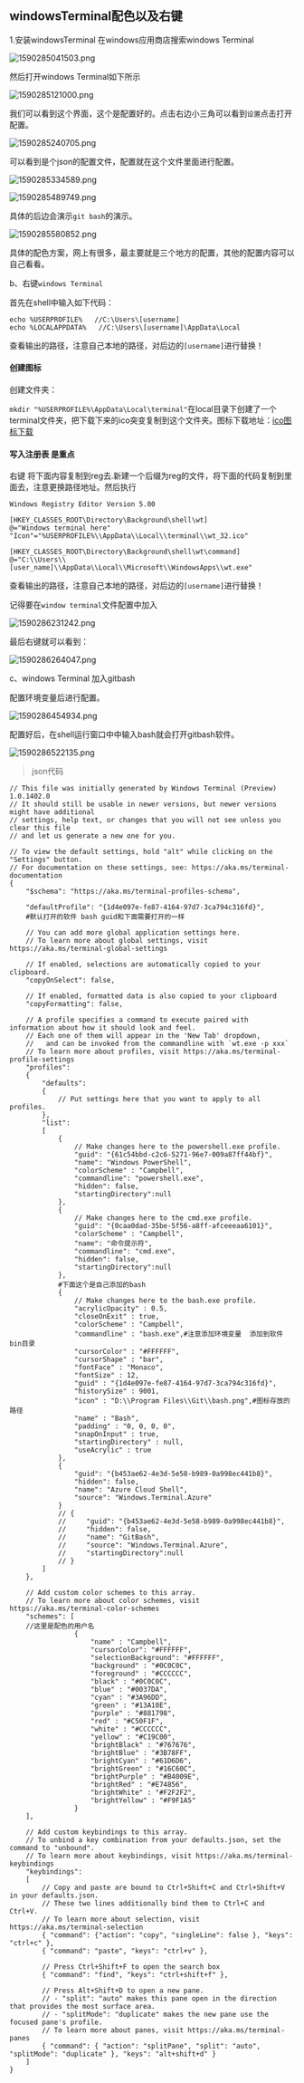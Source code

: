 ## windowsTerminal配色以及右键
1.安装windowsTerminal
在windows应用商店搜索windows Terminal

![1590285041503.png](images\1590285041503.png)

然后打开windows Terminal如下所示


![1590285121000.png](images\1590285121000.png)

我们可以看到这个界面，这个是配置好的。点击右边小三角可以看到`设置`点击打开配置。

![1590285240705.png](images\1590285240705.png)

可以看到是个json的配置文件，配置就在这个文件里面进行配置。

![1590285334589.png](images\1590285334589.png)


![1590285489749.png](images\1590285489749.png)

具体的后边会演示`git bash`的演示。


![1590285580852.png](images\1590285580852.png)

具体的配色方案，网上有很多，最主要就是三个地方的配置，其他的配置内容可以自己看看。 

b、右键`windows Terminal`

首先在shell中输入如下代码：

```shell
echo %USERPROFILE%   //C:\Users\[username]
echo %LOCALAPPDATA%   //C:\Users\[username]\AppData\Local
```
查看输出的路径，注意自己本地的路径，对后边的`[username]`进行替换！

#### 创建图标

创建文件夹：

`mkdir "%USERPROFILE%\AppData\Local\terminal"`在local目录下创建了一个terminal文件夹，把下载下来的ico突变复制到这个文件夹。图标下载地址：[ico图标下载](https://raw.githubusercontent.com/yanglr/WindowsDevTools/master/awosomeTerminal/icons/wt_32.ico) 

#### 写入注册表 是重点
右键 将下面内容复制到reg去.新建一个后缀为reg的文件，将下面的代码复制到里面去，注意更换路径地址。然后执行

```reg
Windows Registry Editor Version 5.00

[HKEY_CLASSES_ROOT\Directory\Background\shell\wt]
@="Windows terminal here"
"Icon"="%USERPROFILE%\\AppData\\Local\\terminal\\wt_32.ico"

[HKEY_CLASSES_ROOT\Directory\Background\shell\wt\command]
@="C:\\Users\\[user_name]\\AppData\\Local\\Microsoft\\WindowsApps\\wt.exe"
```
查看输出的路径，注意自己本地的路径，对后边的`[username]`进行替换！

记得要在`window terminal`文件配置中加入

![1590286231242.png](images\1590286231242.png)

最后右键就可以看到：

![1590286264047.png](images\1590286264047.png)

c、windows Terminal 加入gitbash

配置环境变量后进行配置。

![1590286454934.png](images\1590286454934.png)

配置好后，在shell运行窗口中中输入bash就会打开gitbash软件。

![1590286522135.png](images\1590286522135.png)

> json代码

```shell
// This file was initially generated by Windows Terminal (Preview) 1.0.1402.0
// It should still be usable in newer versions, but newer versions might have additional
// settings, help text, or changes that you will not see unless you clear this file
// and let us generate a new one for you.

// To view the default settings, hold "alt" while clicking on the "Settings" button.
// For documentation on these settings, see: https://aka.ms/terminal-documentation
{
    "$schema": "https://aka.ms/terminal-profiles-schema",

    "defaultProfile": "{1d4e097e-fe87-4164-97d7-3ca794c316fd}",
    #默认打开的软件 bash guid和下面需要打开的一样

    // You can add more global application settings here.
    // To learn more about global settings, visit https://aka.ms/terminal-global-settings

    // If enabled, selections are automatically copied to your clipboard.
    "copyOnSelect": false,

    // If enabled, formatted data is also copied to your clipboard
    "copyFormatting": false,

    // A profile specifies a command to execute paired with information about how it should look and feel.
    // Each one of them will appear in the 'New Tab' dropdown,
    //   and can be invoked from the commandline with `wt.exe -p xxx`
    // To learn more about profiles, visit https://aka.ms/terminal-profile-settings
    "profiles":
    {
        "defaults":
        {
            // Put settings here that you want to apply to all profiles.
        },
        "list":
        [
            {
                // Make changes here to the powershell.exe profile.
                "guid": "{61c54bbd-c2c6-5271-96e7-009a87ff44bf}",
                "name": "Windows PowerShell",
                "colorScheme" : "Campbell",
                "commandline": "powershell.exe",
                "hidden": false,
                "startingDirectory":null
            },
            {
                // Make changes here to the cmd.exe profile.
                "guid": "{0caa0dad-35be-5f56-a8ff-afceeeaa6101}",
                "colorScheme" : "Campbell",
                "name": "命令提示符",
                "commandline": "cmd.exe",
                "hidden": false,
                "startingDirectory":null
            },
            #下面这个是自己添加的bash
            {
                // Make changes here to the bash.exe profile.
                "acrylicOpacity" : 0.5,
                "closeOnExit" : true,
                "colorScheme" : "Campbell",
                "commandline" : "bash.exe",#注意添加环境变量  添加到软件bin目录
                "cursorColor" : "#FFFFFF",
                "cursorShape" : "bar",
                "fontFace" : "Monaco",
                "fontSize" : 12,
                "guid" : "{1d4e097e-fe87-4164-97d7-3ca794c316fd}",
                "historySize" : 9001,
                "icon" : "D:\\Program Files\\Git\\bash.png",#图标存放的路径
                "name" : "Bash",
                "padding" : "0, 0, 0, 0",
                "snapOnInput" : true,
                "startingDirectory" : null,
                "useAcrylic" : true
            },
            {
                "guid": "{b453ae62-4e3d-5e58-b989-0a998ec441b8}",
                "hidden": false,
                "name": "Azure Cloud Shell",
                "source": "Windows.Terminal.Azure"
            }
            // {
            //     "guid": "{b453ae62-4e3d-5e58-b989-0a998ec441b8}",
            //     "hidden": false,
            //     "name": "GitBash",
            //     "source": "Windows.Terminal.Azure",
            //     "startingDirectory":null
            // }
        ]
    },

    // Add custom color schemes to this array.
    // To learn more about color schemes, visit https://aka.ms/terminal-color-schemes
    "schemes": [
    //这里是配色的用户名
                {
                    "name" : "Campbell",
                    "cursorColor": "#FFFFFF",
                    "selectionBackground": "#FFFFFF",
                    "background" : "#0C0C0C",
                    "foreground" : "#CCCCCC",
                    "black" : "#0C0C0C",
                    "blue" : "#0037DA",
                    "cyan" : "#3A96DD",
                    "green" : "#13A10E",
                    "purple" : "#881798",
                    "red" : "#C50F1F",
                    "white" : "#CCCCCC",
                    "yellow" : "#C19C00",
                    "brightBlack" : "#767676",
                    "brightBlue" : "#3B78FF",
                    "brightCyan" : "#61D6D6",
                    "brightGreen" : "#16C60C",
                    "brightPurple" : "#B4009E",
                    "brightRed" : "#E74856",
                    "brightWhite" : "#F2F2F2",
                    "brightYellow" : "#F9F1A5"
                }
    ],

    // Add custom keybindings to this array.
    // To unbind a key combination from your defaults.json, set the command to "unbound".
    // To learn more about keybindings, visit https://aka.ms/terminal-keybindings
    "keybindings":
    [
        // Copy and paste are bound to Ctrl+Shift+C and Ctrl+Shift+V in your defaults.json.
        // These two lines additionally bind them to Ctrl+C and Ctrl+V.
        // To learn more about selection, visit https://aka.ms/terminal-selection
        { "command": {"action": "copy", "singleLine": false }, "keys": "ctrl+c" },
        { "command": "paste", "keys": "ctrl+v" },

        // Press Ctrl+Shift+F to open the search box
        { "command": "find", "keys": "ctrl+shift+f" },

        // Press Alt+Shift+D to open a new pane.
        // - "split": "auto" makes this pane open in the direction that provides the most surface area.
        // - "splitMode": "duplicate" makes the new pane use the focused pane's profile.
        // To learn more about panes, visit https://aka.ms/terminal-panes
        { "command": { "action": "splitPane", "split": "auto", "splitMode": "duplicate" }, "keys": "alt+shift+d" }
    ]
}

```


